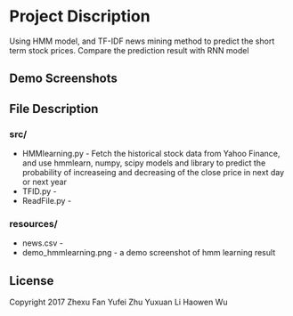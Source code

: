 # Project Discription
Using HMM model, and TF-IDF news mining method to predict the short term stock prices. Compare the prediction result with RNN model

## Demo Screenshots

## File Description
### src/
- HMMlearning.py - Fetch the historical stock data from Yahoo Finance, and use hmmlearn, numpy, scipy models and library to predict the probability of increaseing and decreasing of the close price in next day or next year
- TFID.py - 
- ReadFile.py - 

### resources/
- news.csv - 
- demo_hmmlearning.png - a demo screenshot of hmm learning result

## License
Copyright 2017 
Zhexu Fan
Yufei Zhu
Yuxuan Li
Haowen Wu
